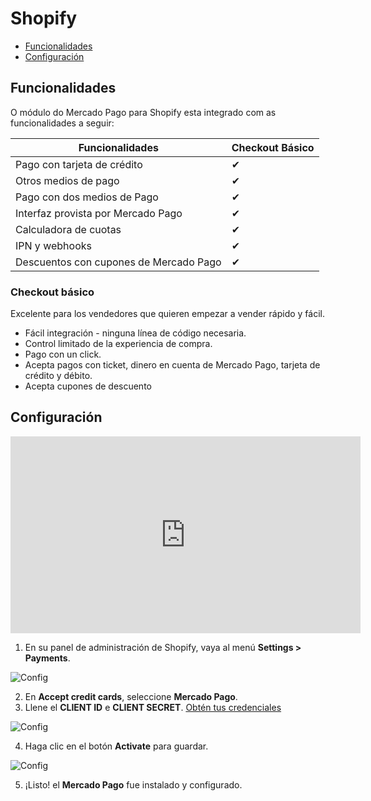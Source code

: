 # Shopify  

* [Funcionalidades](#bookmark_Funcionalidades)
* [Configuración](#bookmark_Configuración)

## Funcionalidades

O módulo do Mercado Pago para Shopify esta integrado com as funcionalidades a seguir:

| Funcionalidades                                           | Checkout Básico   | 
|---------------------------------------------------------- |-------------------|
| Pago con tarjeta de crédito                               | ✔                 |
| Otros medios de pago                                      | ✔                 |
| Pago con dos medios de Pago 		                      	| ✔               	|
| Interfaz provista por Mercado Pago                        | ✔                 |
| Calculadora de cuotas                                     | ✔                 |
| IPN y webhooks                                            | ✔                 |
| Descuentos con cupones de Mercado Pago                    | ✔                 |


### Checkout básico

Excelente para los vendedores que quieren empezar a vender rápido y fácil.

* Fácil integración - ninguna línea de código necesaria.
* Control limitado de la experiencia de compra.
* Pago con un click.
* Acepta pagos con ticket, dinero en cuenta de Mercado Pago, tarjeta de crédito y débito.
* Acepta cupones de descuento


## Configuración

<center>
  <iframe width="560" height="315" src="https://www.youtube.com/embed/ZLINrH8WB0A" frameborder="0" allowfullscreen=""></iframe>
</center>

1. En su panel de administración de Shopify, vaya al menú **Settings > Payments**.

  ![Config](/images/shopify-config-1.gif)

2. En **Accept credit cards**, seleccione **Mercado Pago**.
3. Llene el **CLIENT ID** e **CLIENT SECRET**. [Obtén tus credenciales](https://www.mercadopago.com/mla/account/credentials?type=basic)

  ![Config](/images/shopify-config-2.gif)

4. Haga clic en el botón **Activate** para guardar.

  ![Config](/images/shopify-config-3.gif)

5. ¡Listo! el **Mercado Pago** fue instalado y configurado.
